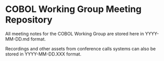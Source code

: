 # COBOL Working Group Meeting Repository

All meeting notes for the COBOL Working Group are stored here in YYYY-MM-DD.md format. 

Recordings and other assets from conference calls systems can also be stored in YYYY-MM-DD.XXX format.
